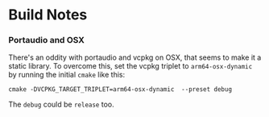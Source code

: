 # Build Notes

### Portaudio and OSX
There's an oddity with portaudio and vcpkg on OSX, that seems to make it a static library. To overcome this, set the vcpkg triplet to `arm64-osx-dynamic` by running the initial `cmake` like this:

`cmake -DVCPKG_TARGET_TRIPLET=arm64-osx-dynamic  --preset debug`

The `debug` could be `release` too.

